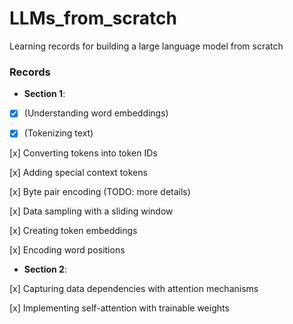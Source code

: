 # LLMs_from_scratch
Learning records for building a large language model from scratch

### Records

 - **Section 1**:

- [x] (Understanding word embeddings)

- [x] (Tokenizing text)

[x] Converting tokens into token IDs

[x] Adding special context tokens

[x] Byte pair encoding (TODO: more details)

[x] Data sampling with a sliding window

[x] Creating token embeddings

[x] Encoding word positions

 - **Section 2**:

[x] Capturing data dependencies with attention mechanisms

[x] Implementing self-attention with trainable weights

